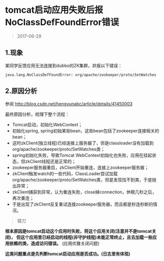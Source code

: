 

tomcat启动应用失败后报NoClassDefFoundError错误
====================================
> 2017-06-29


## 1.现象
某同学反馈应用无法连接到dubbo的ZK集群，并报以下错误：
```
java.lang.NoClassDefFoundError: org/apache/zookeeper/proto/SetWatches
```

## 2.原因分析
参阅 http://blog.csdn.net/hengyunabc/article/details/41450003

最终原因分析，梳理下整个流程：
- Tomcat启动，初始化WebContext；
- 初始化spring, spring初始某些bean，这些bean包括了zookeeper连接相关的bean；
- 这时zkClient(独立线程)已经连接上服务器了，但是classloader没有加载到org/apache/zookeeper/proto/SetWatches类；
- spring初始化失败，导致Tomcat WebContext初始化也失败，应用在挂起状态，但zkClient线程还是正常的；
- zookeeper服务器重启，zkClient开始重连，连接上zookeeper服务器；
- zkClient触发watch的一些代码，ClassLoader尝试加载org/apache/zookeeper/proto/SetWatches类，但是发现找不到类，于是抛出异常；
- zkClient捕获到异常，认为重连失败，close掉connection，休眠几秒之后，再次重连；
- 于是出现了zkClient反复重试连接zookeeper服务器，而且都是秒连秒断的情况。


> 错刀

**根本原因是tomcat启动这个应用时失败，将这个应用关闭(注意并不是tomcat关闭)，
但这个应用里已经启动的线程(非守护线程)未能正常终止，且去加载一些应用依赖的类，造成访问错误。**
(应用优雅关闭问题)

**这类问题重点是先判断tomcat启动应用是否成功。(日志里有体现)**

